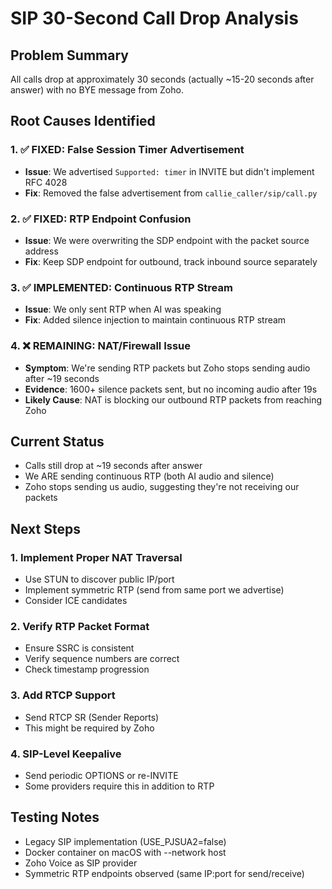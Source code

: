 # SIP 30-Second Call Drop Analysis

## Problem Summary
All calls drop at approximately 30 seconds (actually ~15-20 seconds after answer) with no BYE message from Zoho.

## Root Causes Identified

### 1. ✅ FIXED: False Session Timer Advertisement
- **Issue**: We advertised `Supported: timer` in INVITE but didn't implement RFC 4028
- **Fix**: Removed the false advertisement from `callie_caller/sip/call.py`

### 2. ✅ FIXED: RTP Endpoint Confusion  
- **Issue**: We were overwriting the SDP endpoint with the packet source address
- **Fix**: Keep SDP endpoint for outbound, track inbound source separately

### 3. ✅ IMPLEMENTED: Continuous RTP Stream
- **Issue**: We only sent RTP when AI was speaking
- **Fix**: Added silence injection to maintain continuous RTP stream

### 4. ❌ REMAINING: NAT/Firewall Issue
- **Symptom**: We're sending RTP packets but Zoho stops sending audio after ~19 seconds
- **Evidence**: 1600+ silence packets sent, but no incoming audio after 19s
- **Likely Cause**: NAT is blocking our outbound RTP packets from reaching Zoho

## Current Status
- Calls still drop at ~19 seconds after answer
- We ARE sending continuous RTP (both AI audio and silence)
- Zoho stops sending us audio, suggesting they're not receiving our packets

## Next Steps

### 1. Implement Proper NAT Traversal
- Use STUN to discover public IP/port
- Implement symmetric RTP (send from same port we advertise)
- Consider ICE candidates

### 2. Verify RTP Packet Format
- Ensure SSRC is consistent
- Verify sequence numbers are correct
- Check timestamp progression

### 3. Add RTCP Support
- Send RTCP SR (Sender Reports) 
- This might be required by Zoho

### 4. SIP-Level Keepalive
- Send periodic OPTIONS or re-INVITE
- Some providers require this in addition to RTP

## Testing Notes
- Legacy SIP implementation (USE_PJSUA2=false)
- Docker container on macOS with --network host
- Zoho Voice as SIP provider
- Symmetric RTP endpoints observed (same IP:port for send/receive) 